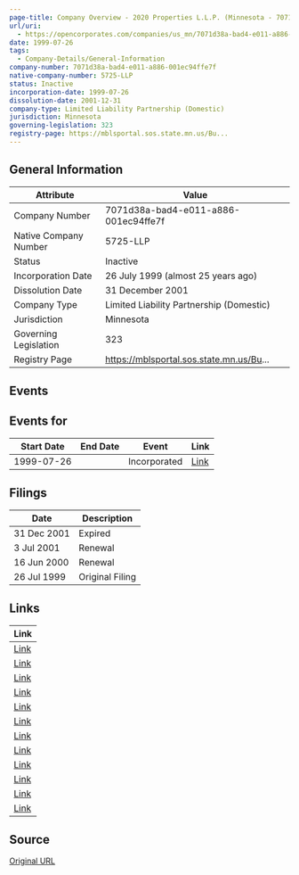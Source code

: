 ```yaml
---
page-title: Company Overview - 2020 Properties L.L.P. (Minnesota - 7071d38a-bad4-e011-a886-001ec94ffe7f)
url/uri:
  - https://opencorporates.com/companies/us_mn/7071d38a-bad4-e011-a886-001ec94ffe7f
date: 1999-07-26
tags:
  - Company-Details/General-Information
company-number: 7071d38a-bad4-e011-a886-001ec94ffe7f
native-company-number: 5725-LLP
status: Inactive
incorporation-date: 1999-07-26
dissolution-date: 2001-12-31
company-type: Limited Liability Partnership (Domestic)
jurisdiction: Minnesota
governing-legislation: 323
registry-page: https://mblsportal.sos.state.mn.us/Bu...
---
```


## General Information
| Attribute | Value |
|-----------|-------|
| Company Number | 7071d38a-bad4-e011-a886-001ec94ffe7f |
| Native Company Number | 5725-LLP |
| Status | Inactive |
| Incorporation Date | 26 July 1999 (almost 25 years ago) |
| Dissolution Date | 31 December 2001 |
| Company Type | Limited Liability Partnership (Domestic) |
| Jurisdiction | Minnesota |
| Governing Legislation | 323 |
| Registry Page | https://mblsportal.sos.state.mn.us/Bu... |

## Events
## Events for
| Start Date | End Date   | Event                                                   | Link |
|------------|------------|-------------------------------------------------------|------|
| 1999-07-26 |            | Incorporated | [Link](https://opencorporates.com/events/459161570) |

## Filings
| Date | Description |
|------|-------------|
| 31 Dec 2001 | Expired | [Link](https://opencorporates.com/filings/757445030) |
| 3 Jul 2001 | Renewal | [Link](https://opencorporates.com/filings/757445024) |
| 16 Jun 2000 | Renewal | [Link](https://opencorporates.com/filings/757445018) |
| 26 Jul 1999 | Original Filing | [Link](https://opencorporates.com/filings/757445009) |

## Links
| Link |
|------|
| [Link](/filings/757445009) |
| [Link](/companies/gb) |
| [Link](/filings/757445024) |
| [Link](/filings/757445018) |
| [Link](https://opencorporates.com/companies/us_mn/7071d38a-bad4-e011-a886-001ec94ffe7f/filings) |
| [Link](/companies/us_ga/0007914) |
| [Link](/companies/gb/OC303837) |
| [Link](/events/459161570) |
| [Link](/companies/us_mn/6126bf48-b4d4-e011-a886-001ec94ffe7f) |
| [Link](https://mblsportal.sos.state.mn.us/Business/SearchDetails?filingGuid=7071d38a-bad4-e011-a886-001ec94ffe7f) |
| [Link](/filings/757445030) |
| [Link](/companies/us_mn/60ffd336-b4d4-e011-a886-001ec94ffe7f) |

## Source
[Original URL](https://opencorporates.com/companies/us_mn/7071d38a-bad4-e011-a886-001ec94ffe7f)
